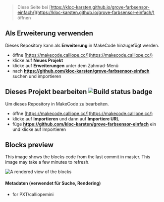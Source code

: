 
> Diese Seite bei [https://kloc-karsten.github.io/grove-farbsensor-einfach/](https://kloc-karsten.github.io/grove-farbsensor-einfach/) öffnen

## Als Erweiterung verwenden

Dieses Repository kann als **Erweiterung** in MakeCode hinzugefügt werden.

* öffne [https://makecode.calliope.cc/](https://makecode.calliope.cc/)
* klicke auf **Neues Projekt**
* klicke auf **Erweiterungen** unter dem Zahnrad-Menü
* nach **https://github.com/kloc-karsten/grove-farbsensor-einfach** suchen und importieren

## Dieses Projekt bearbeiten ![Build status badge](https://github.com/kloc-karsten/grove-farbsensor-einfach/workflows/MakeCode/badge.svg)

Um dieses Repository in MakeCode zu bearbeiten.

* öffne [https://makecode.calliope.cc/](https://makecode.calliope.cc/)
* klicke auf **Importieren** und dann auf **Importiere URL**
* füge **https://github.com/kloc-karsten/grove-farbsensor-einfach** ein und klicke auf Importieren

## Blocks preview

This image shows the blocks code from the last commit in master.
This image may take a few minutes to refresh.

![A rendered view of the blocks](https://github.com/kloc-karsten/grove-farbsensor-einfach/raw/master/.github/makecode/blocks.png)

#### Metadaten (verwendet für Suche, Rendering)

* for PXT/calliopemini
<script src="https://makecode.com/gh-pages-embed.js"></script><script>makeCodeRender("{{ site.makecode.home_url }}", "{{ site.github.owner_name }}/{{ site.github.repository_name }}");</script>
